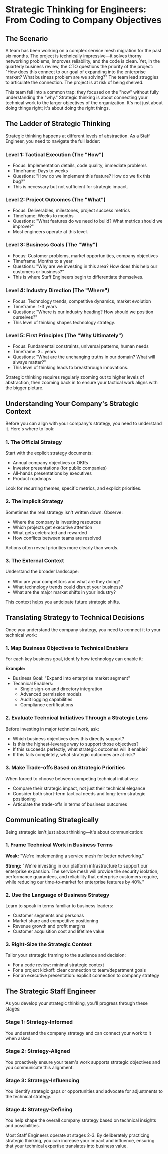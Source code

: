 # Strategic Thinking for Engineers: From Coding to Company Objectives

## The Scenario

A team has been working on a complex service mesh migration for the past six months. The project is technically impressive—it solves thorny networking problems, improves reliability, and the code is clean. Yet, in the quarterly business review, the CTO questions the priority of the project: "How does this connect to our goal of expanding into the enterprise market? What business problem are we solving?" The team lead struggles to articulate the connection. The project is at risk of being shelved.

This team fell into a common trap: they focused on the "how" without fully understanding the "why." Strategic thinking is about connecting your technical work to the larger objectives of the organization. It's not just about doing things right; it's about doing the right things.

## The Ladder of Strategic Thinking

Strategic thinking happens at different levels of abstraction. As a Staff Engineer, you need to navigate the full ladder:

### Level 1: Tactical Execution (The "How")
* Focus: Implementation details, code quality, immediate problems
* Timeframe: Days to weeks
* Questions: "How do we implement this feature? How do we fix this bug?"
* This is necessary but not sufficient for strategic impact.

### Level 2: Project Outcomes (The "What")
* Focus: Deliverables, milestones, project success metrics
* Timeframe: Weeks to months
* Questions: "What features do we need to build? What metrics should we improve?"
* Most engineers operate at this level.

### Level 3: Business Goals (The "Why")
* Focus: Customer problems, market opportunities, company objectives
* Timeframe: Months to a year
* Questions: "Why are we investing in this area? How does this help our customers or business?"
* This is where Staff Engineers begin to differentiate themselves.

### Level 4: Industry Direction (The "Where")
* Focus: Technology trends, competitive dynamics, market evolution
* Timeframe: 1-3 years
* Questions: "Where is our industry heading? How should we position ourselves?"
* This level of thinking shapes technology strategy.

### Level 5: First Principles (The "Why Ultimately")
* Focus: Fundamental constraints, universal patterns, human needs
* Timeframe: 3+ years
* Questions: "What are the unchanging truths in our domain? What will always matter?"
* This level of thinking leads to breakthrough innovations.

Strategic thinking requires regularly zooming out to higher levels of abstraction, then zooming back in to ensure your tactical work aligns with the bigger picture.

## Understanding Your Company's Strategic Context

Before you can align with your company's strategy, you need to understand it. Here's where to look:

### 1. The Official Strategy

Start with the explicit strategy documents:
* Annual company objectives or OKRs
* Investor presentations (for public companies)
* All-hands presentations by executives
* Product roadmaps

Look for recurring themes, specific metrics, and explicit priorities.

### 2. The Implicit Strategy

Sometimes the real strategy isn't written down. Observe:
* Where the company is investing resources
* Which projects get executive attention
* What gets celebrated and rewarded
* How conflicts between teams are resolved

Actions often reveal priorities more clearly than words.

### 3. The External Context

Understand the broader landscape:
* Who are your competitors and what are they doing?
* What technology trends could disrupt your business?
* What are the major market shifts in your industry?

This context helps you anticipate future strategic shifts.

## Translating Strategy to Technical Decisions

Once you understand the company strategy, you need to connect it to your technical work:

### 1. Map Business Objectives to Technical Enablers

For each key business goal, identify how technology can enable it:

**Example:**
* Business Goal: "Expand into enterprise market segment"
* Technical Enablers:
  * Single sign-on and directory integration
  * Advanced permission models
  * Audit logging capabilities
  * Compliance certifications

### 2. Evaluate Technical Initiatives Through a Strategic Lens

Before investing in major technical work, ask:
* Which business objectives does this directly support?
* Is this the highest-leverage way to support those objectives?
* If this succeeds perfectly, what strategic outcomes will it enable?
* If this fails completely, what strategic outcomes are at risk?

### 3. Make Trade-offs Based on Strategic Priorities

When forced to choose between competing technical initiatives:
* Compare their strategic impact, not just their technical elegance
* Consider both short-term tactical needs and long-term strategic positioning
* Articulate the trade-offs in terms of business outcomes

## Communicating Strategically

Being strategic isn't just about thinking—it's about communication:

### 1. Frame Technical Work in Business Terms

**Weak:** "We're implementing a service mesh for better networking."

**Strong:** "We're investing in our platform infrastructure to support our enterprise expansion. The service mesh will provide the security isolation, performance guarantees, and reliability that enterprise customers require, while reducing our time-to-market for enterprise features by 40%."

### 2. Use the Language of Business Strategy

Learn to speak in terms familiar to business leaders:
* Customer segments and personas
* Market share and competitive positioning
* Revenue growth and profit margins
* Customer acquisition cost and lifetime value

### 3. Right-Size the Strategic Context

Tailor your strategic framing to the audience and decision:
* For a code review: minimal strategic context
* For a project kickoff: clear connection to team/department goals
* For an executive presentation: explicit connection to company strategy

## The Strategic Staff Engineer

As you develop your strategic thinking, you'll progress through these stages:

### Stage 1: Strategy-Informed
You understand the company strategy and can connect your work to it when asked.

### Stage 2: Strategy-Aligned
You proactively ensure your team's work supports strategic objectives and you communicate this alignment.

### Stage 3: Strategy-Influencing
You identify strategic gaps or opportunities and advocate for adjustments to the technical strategy.

### Stage 4: Strategy-Defining
You help shape the overall company strategy based on technical insights and possibilities.

Most Staff Engineers operate at stages 2-3. By deliberately practicing strategic thinking, you can increase your impact and influence, ensuring that your technical expertise translates into business value.

